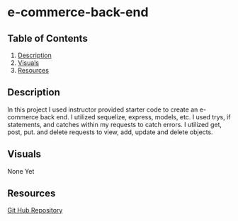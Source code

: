 # e-commerce-back-end

## Table of Contents
1. [Description](#description)
2. [Visuals](#visuals)
3. [Resources](#resources)

## Description

In this project I used instructor provided starter code to create an e-commerce back end. I utilized sequelize, express, models, etc. I used trys, if statements, and catches within my requests to catch errors. I utilized get, post, put. and delete requests to view, add, update and delete objects. 


## Visuals

None Yet

## Resources

[Git Hub Repository](https://github.com/vmalie3/e-commerce-back-end)

